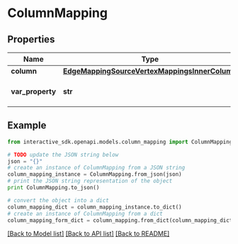 # ColumnMapping


## Properties

Name | Type | Description | Notes
------------ | ------------- | ------------- | -------------
**column** | [**EdgeMappingSourceVertexMappingsInnerColumn**](EdgeMappingSourceVertexMappingsInnerColumn.md) |  | [optional] 
**var_property** | **str** | must align with the schema | [optional] 

## Example

```python
from interactive_sdk.openapi.models.column_mapping import ColumnMapping

# TODO update the JSON string below
json = "{}"
# create an instance of ColumnMapping from a JSON string
column_mapping_instance = ColumnMapping.from_json(json)
# print the JSON string representation of the object
print ColumnMapping.to_json()

# convert the object into a dict
column_mapping_dict = column_mapping_instance.to_dict()
# create an instance of ColumnMapping from a dict
column_mapping_form_dict = column_mapping.from_dict(column_mapping_dict)
```
[[Back to Model list]](../README.md#documentation-for-models) [[Back to API list]](../README.md#documentation-for-api-endpoints) [[Back to README]](../README.md)


